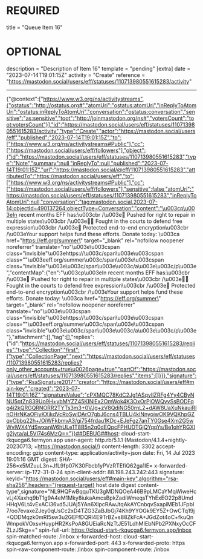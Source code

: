 
# REQUIRED
title = "Queue Item 16"
# OPTIONAL
description = "Description of Item 16"
template = "pending"
[extra]
date = "2023-07-14T19:01:15Z"
activity = "Create"
reference = "https://mastodon.social/users/eff/statuses/110713980551615283/activity"

---
{"@context":["https://www.w3.org/ns/activitystreams",{"ostatus":"http://ostatus.org#","atomUri":"ostatus:atomUri","inReplyToAtomUri":"ostatus:inReplyToAtomUri","conversation":"ostatus:conversation","sensitive":"as:sensitive","toot":"http://joinmastodon.org/ns#","votersCount":"toot:votersCount"}],"id":"https://mastodon.social/users/eff/statuses/110713980551615283/activity","type":"Create","actor":"https://mastodon.social/users/eff","published":"2023-07-14T19:01:15Z","to":["https://www.w3.org/ns/activitystreams#Public"],"cc":["https://mastodon.social/users/eff/followers"],"object":{"id":"https://mastodon.social/users/eff/statuses/110713980551615283","type":"Note","summary":null,"inReplyTo":null,"published":"2023-07-14T19:01:15Z","url":"https://mastodon.social/@eff/110713980551615283","attributedTo":"https://mastodon.social/users/eff","to":["https://www.w3.org/ns/activitystreams#Public"],"cc":["https://mastodon.social/users/eff/followers"],"sensitive":false,"atomUri":"https://mastodon.social/users/eff/statuses/110713980551615283","inReplyToAtomUri":null,"conversation":"tag:mastodon.social,2023-07-14:objectId=490137264:objectType=Conversation","content":"\u003cp\u003eIn recent months EFF has:\u003cbr /\u003e🔨 Pushed for right to repair in multiple states\u003cbr /\u003e👩‍⚖️ Fought in the courts to defend free expression\u003cbr /\u003e💬 Protected end-to-end encryption\u003cbr /\u003eYour support helps fund these efforts. Donate today: \u003ca href=\"https://eff.org/summer\" target=\"_blank\" rel=\"nofollow noopener noreferrer\" translate=\"no\"\u003e\u003cspan class=\"invisible\"\u003ehttps://\u003c/span\u003e\u003cspan class=\"\"\u003eeff.org/summer\u003c/span\u003e\u003cspan class=\"invisible\"\u003e\u003c/span\u003e\u003c/a\u003e\u003c/p\u003e","contentMap":{"en":"\u003cp\u003eIn recent months EFF has:\u003cbr /\u003e🔨 Pushed for right to repair in multiple states\u003cbr /\u003e👩‍⚖️ Fought in the courts to defend free expression\u003cbr /\u003e💬 Protected end-to-end encryption\u003cbr /\u003eYour support helps fund these efforts. Donate today: \u003ca href=\"https://eff.org/summer\" target=\"_blank\" rel=\"nofollow noopener noreferrer\" translate=\"no\"\u003e\u003cspan class=\"invisible\"\u003ehttps://\u003c/span\u003e\u003cspan class=\"\"\u003eeff.org/summer\u003c/span\u003e\u003cspan class=\"invisible\"\u003e\u003c/span\u003e\u003c/a\u003e\u003c/p\u003e"},"attachment":[],"tag":[],"replies":{"id":"https://mastodon.social/users/eff/statuses/110713980551615283/replies","type":"Collection","first":{"type":"CollectionPage","next":"https://mastodon.social/users/eff/statuses/110713980551615283/replies?only_other_accounts=true\u0026page=true","partOf":"https://mastodon.social/users/eff/statuses/110713980551615283/replies","items":[]}}},"signature":{"type":"RsaSignature2017","creator":"https://mastodon.social/users/eff#main-key","created":"2023-07-14T19:01:16Z","signatureValue":"cPXMQC78KdC2Jg1ASqvIlZRFg4Yy4CByNNU5ptZn839Uo9H+ybMYZZ45KINlEx2OmWok4K3OxOrPjOWQvvSsBODFqg4i2kQRGQRNORR2TYTs3m3+0VJg+zV8QdiNG50rnL2+dAW8UaXuNkauiRInOHrNKaOFiyKXikdVcRoSwlDArO7gbJ6cns4TBLU4klNnyojwOK9VQKhpGZqvCbbq22h+/OiWFkbmvA3/gi754frdau1KDc+EJeFgz7anTY0Gse4Xm2G5wWvlWX4YdSwxanW6hULe1T8B5n2q0dEQpcFPHUDTGjQYqpYs/Be1ohYRGXIg2jyta/aL5VI74s6MzQ=="}}##DEBUG##host: cloud-start-rkqucga6.fermyon.app
user-agent: http.rb/5.1.1 (Mastodon/4.1.4+nightly-20230713; +https://mastodon.social/)
content-length: 3302
accept-encoding: gzip
content-type: application/activity+json
date: Fri, 14 Jul 2023 19:01:16 GMT
digest: SHA-256=x5MZuuL3n+JfL9fp07K30Fbcb1yPVzRTEfiQ62ga1IE=
x-forwarded-server: ip-172-31-0-24
spin-client-addr: 88.198.243.242:443
signature: keyId="https://mastodon.social/users/eff#main-key",algorithm="rsa-sha256",headers="(request-target) host date digest content-type",signature="NL9HQFwBqquTKU3gMDNQOeA46B9pLMCaYMqWiweHcvLj4Xaxhq9bT1g9A4eM1Mky8iukaAmcsBpkZadiWmeqsTYhExEO22p8UmdHHqV6Lt4vExACi36vd5JUAj5YAn6XlpcRAwJtqAkAYCnbqvSxapiMEb1JFpbI7/oo7evaxeZJey0qUsCc2xD4TZG3ZaBJbGj74Kh9YYOGk9EY5Z+OwCTq19j+QDDMqzk0mRI5sw3u2GEFfDQRl4E9TrBZ+s88ZkFcA+JGdZot4oC+fkuQnWmpokVOxsvHuypHR2KsPoA8GUEiaRcNzTtJE51LdhMIEbNPb2PXNxyOcCFZLzJSkg=="
spin-full-url: https://cloud-start-rkqucga6.fermyon.app/inbox
spin-matched-route: /inbox
x-forwarded-host: cloud-start-rkqucga6.fermyon.app
x-forwarded-port: 443
x-forwarded-proto: https
spin-raw-component-route: /inbox
spin-component-route: /inbox

